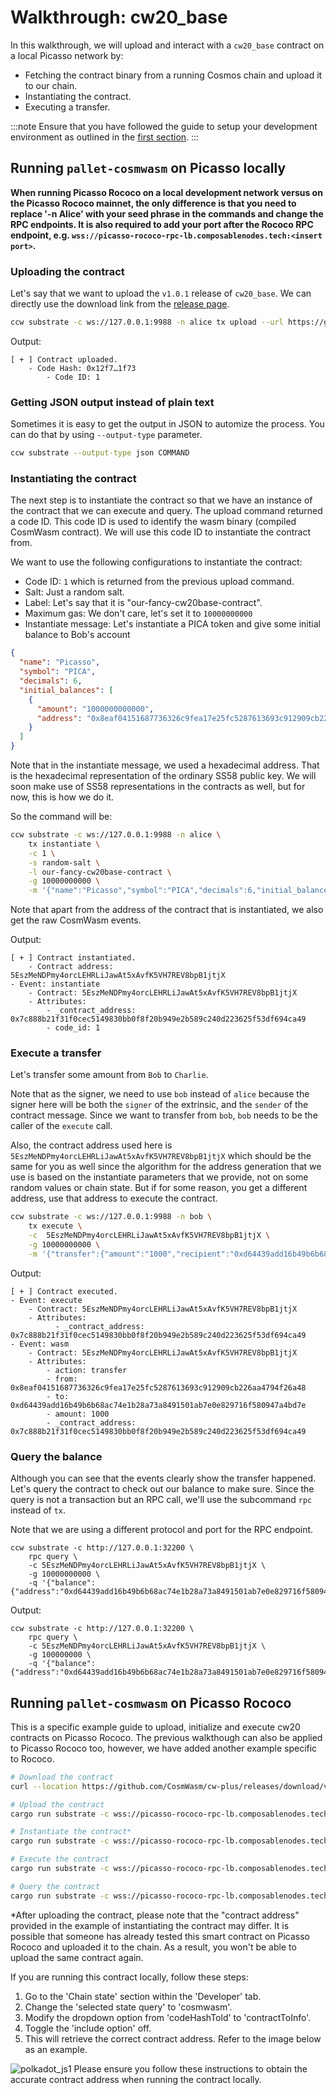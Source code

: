 # Walkthrough: cw20_base

In this walkthrough, we will upload and interact with a `cw20_base` contract on a local Picasso network by:

* Fetching the contract binary from a running Cosmos chain and upload it to our chain.
* Instantiating the contract.
* Executing a transfer.

:::note
Ensure that you have followed the guide to setup your development environment as outlined in the [first section](https://docs.composable.finance/developer-guides/cosmwasm-cli).
:::

## Running `pallet-cosmwasm` on Picasso locally

**When running Picasso Rococo on a local development network versus on the Picasso Rococo mainnet, the only difference is that you need to replace '-n Alice' with your seed phrase in the commands and change the RPC endpoints. It is also required to add your port after the Rococo RPC endpoint, e.g. `wss://picasso-rococo-rpc-lb.composablenodes.tech:<insert port>`.**

### Uploading the contract

Let's say that we want to upload the `v1.0.1` release of `cw20_base`. We can directly use the download link from the [release page](https://github.com/CosmWasm/cw-plus/releases).

```sh
ccw substrate -c ws://127.0.0.1:9988 -n alice tx upload --url https://github.com/CosmWasm/cw-plus/releases/download/v1.0.1/cw20_base.wasm
```

Output:

```
[ + ] Contract uploaded.
    - Code Hash: 0x12f7…1f73
        - Code ID: 1
```

### Getting JSON output instead of plain text

Sometimes it is easy to get the output in JSON to automize the process. You can do that by using `--output-type` parameter.

```sh
ccw substrate --output-type json COMMAND
```

### Instantiating the contract

The next step is to instantiate the contract so that we have an instance of the contract that we can execute and query. The upload command returned a code ID. This code ID is used to identify the wasm binary (compiled CosmWasm contract). We will use this code ID to instantiate the contract from.

We want to use the following configurations to instantiate the contract:

- Code ID: `1` which is returned from the previous upload command.
- Salt: Just a random salt.
- Label: Let's say that it is "our-fancy-cw20base-contract".
- Maximum gas: We don't care, let's set it to `10000000000`
- Instantiate message: Let's instantiate a PICA token and give some initial balance to Bob's account
```json
{
  "name": "Picasso",
  "symbol": "PICA",
  "decimals": 6,
  "initial_balances": [
    {
      "amount": "1000000000000",
      "address": "0x8eaf04151687736326c9fea17e25fc5287613693c912909cb226aa4794f26a48"
    }
  ]
}
```

Note that in the instantiate message, we used a hexadecimal address. That is the hexadecimal representation of the ordinary SS58 public key. We will soon
make use of SS58 representations in the contracts as well, but for now, this is how we do it.

So the command will be:
```sh
ccw substrate -c ws://127.0.0.1:9988 -n alice \
    tx instantiate \
    -c 1 \
    -s random-salt \
    -l our-fancy-cw20base-contract \
    -g 10000000000 \
    -m '{"name":"Picasso","symbol":"PICA","decimals":6,"initial_balances":[{"amount":"1000000000000","address":"0x8eaf04151687736326c9fea17e25fc5287613693c912909cb226aa4794f26a48"}]}'
```

Note that apart from the address of the contract that is instantiated, we also get the raw CosmWasm events.

Output:
```
[ + ] Contract instantiated.
    - Contract address: 5EszMeNDPmy4orcLEHRLiJawAt5xAvfK5VH7REV8bpB1jtjX
- Event: instantiate
    - Contract: 5EszMeNDPmy4orcLEHRLiJawAt5xAvfK5VH7REV8bpB1jtjX
    - Attributes:
        - _contract_address: 0x7c888b21f31f0cec5149830bb0f8f20b949e2b589c240d223625f53df694ca49
        - code_id: 1
```

### Execute a transfer

Let's transfer some amount from `Bob` to `Charlie`.

Note that as the signer, we need to use `bob` instead of `alice` because the signer here will be both the `signer` of the extrinsic, and the `sender`
of the contract message. Since we want to transfer from `bob`, `bob` needs to be the caller of the `execute` call.

Also, the contract address used here is `5EszMeNDPmy4orcLEHRLiJawAt5xAvfK5VH7REV8bpB1jtjX` which should be the same for you as well since the algorithm for the address
generation that we use is based on the instantiate parameters that we provide, not on some random values or chain state. But if for some reason, you get a different
address, use that address to execute the contract.

```sh
ccw substrate -c ws://127.0.0.1:9988 -n bob \
    tx execute \
    -c  5EszMeNDPmy4orcLEHRLiJawAt5xAvfK5VH7REV8bpB1jtjX \
    -g 10000000000 \
    -m '{"transfer":{"amount":"1000","recipient":"0xd64439add16b49b6b68ac74e1b28a73a8491501ab7e0e829716f580947a4bd7e"}}'
```

Output:
```
[ + ] Contract executed.
- Event: execute
    - Contract: 5EszMeNDPmy4orcLEHRLiJawAt5xAvfK5VH7REV8bpB1jtjX
    - Attributes:
          - _contract_address: 0x7c888b21f31f0cec5149830bb0f8f20b949e2b589c240d223625f53df694ca49
- Event: wasm
    - Contract: 5EszMeNDPmy4orcLEHRLiJawAt5xAvfK5VH7REV8bpB1jtjX
    - Attributes:
        - action: transfer
        - from: 0x8eaf04151687736326c9fea17e25fc5287613693c912909cb226aa4794f26a48
        - to: 0xd64439add16b49b6b68ac74e1b28a73a8491501ab7e0e829716f580947a4bd7e
        - amount: 1000
        - _contract_address: 0x7c888b21f31f0cec5149830bb0f8f20b949e2b589c240d223625f53df694ca49
```
  
  
### Query the balance

Although you can see that the events clearly show the transfer happened. Let's query the contract to check out our balance to make sure. Since the query is not a transaction
but an RPC call, we'll use the subcommand `rpc` instead of `tx`.

Note that we are using a different protocol and port for the RPC endpoint.

```
ccw substrate -c http://127.0.0.1:32200 \
    rpc query \
    -c 5EszMeNDPmy4orcLEHRLiJawAt5xAvfK5VH7REV8bpB1jtjX \
    -g 10000000000 \
    -q '{"balance":{"address":"0xd64439add16b49b6b68ac74e1b28a73a8491501ab7e0e829716f580947a4bd7e"}}'
```

Output:
```
ccw substrate -c http://127.0.0.1:32200 \
    rpc query \
    -c 5EszMeNDPmy4orcLEHRLiJawAt5xAvfK5VH7REV8bpB1jtjX \
    -g 100000000 \
    -q '{"balance":{"address":"0xd64439add16b49b6b68ac74e1b28a73a8491501ab7e0e829716f580947a4bd7e"}}'
```

## Running `pallet-cosmwasm` on Picasso Rococo

This is a specific example guide to upload, initialize and execute cw20 contracts on Picasso Rococo. The previous walkthough can also be applied to Picasso Rococo too, however, we have added another example specific to Rococo.


```sh
# Download the contract
curl --location https://github.com/CosmWasm/cw-plus/releases/download/v1.0.1/cw20_base.wasm > cw20_base.wasm`
```
```sh
# Upload the contract 
cargo run substrate -c wss://picasso-rococo-rpc-lb.composablenodes.tech:443 --seed "<SEED>" tx upload --file-path ./cw20_base.wasm 
```
```sh
# Instantiate the contract* 
cargo run substrate -c wss://picasso-rococo-rpc-lb.composablenodes.tech:443 --seed "<SEED>" tx instantiate --code-id 1 --salt 0x1234 --label 0x4321 --gas 10000000000 --message '{ "decimals" : 18, "initial_balances": [], "name" : "SHIB", "symbol" : "SHIB", "mint": {"minter" : "5yNZjX24n2eg7W6EVamaTXNQbWCwchhThEaSWB7V3GRjtHeL"} }'
```
```sh
# Execute the contract
cargo run substrate -c wss://picasso-rococo-rpc-lb.composablenodes.tech:443 --seed "<SEED>" tx execute --contract "5CntM2NFn4Vkyu77tMDm5TRosKd9qskYpafh8L6Lz2FGP2rD" --gas 10000000000 --message '{ "mint" : { "amount" : "123456789", "recipient" : "5yNZjX24n2eg7W6EVamaTXNQbWCwchhThEaSWB7V3GRjtHeL" }}'
```
```sh
# Query the contract
cargo run substrate -c wss://picasso-rococo-rpc-lb.composablenodes.tech:443 rpc query --contract "5CntM2NFn4Vkyu77tMDm5TRosKd9qskYpafh8L6Lz2FGP2rD" --gas 10000000000 --query '{"balance": {"address": "5yNZjX24n2eg7W6EVamaTXNQbWCwchhThEaSWB7V3GRjtHeL"}}'
```

*After uploading the contract, please note that the "contract address" provided in the example of instantiating the contract may differ. It is possible that someone has already tested this smart contract on Picasso Rococo and uploaded it to the chain. As a result, you won't be able to upload the same contract again.

If you are running this contract locally, follow these steps:

1. Go to the 'Chain state' section within the 'Developer' tab.
2. Change the 'selected state query' to 'cosmwasm'.
3. Modify the dropdown option from 'codeHashTold' to 'contractToInfo'.
4. Toggle the 'include option' off.
5. This will retrieve the correct contract address. Refer to the image below as an example.

![polkadot_js1](./cw-cli.png)
Please ensure you follow these instructions to obtain the accurate contract address when running the contract locally.
